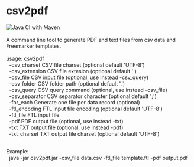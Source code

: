 # csv2pdf
![Java CI with Maven](https://github.com/redking00/csv2pdf/workflows/Java%20CI%20with%20Maven/badge.svg)
<br>
<br>
A command line tool to generate PDF and text files from csv data and Freemarker templates.
<br>
<br>
usage: csv2pdf<br>
&nbsp;&nbsp;-csv_charset <arg>     CSV file charset (optional default 'UTF-8')<br>
&nbsp;&nbsp;-csv_extension <arg>   CSV file extesion (optional default '')<br>
&nbsp;&nbsp;-csv_file <arg>        CSV input file (optional, use instead -csv_query)<br>
&nbsp;&nbsp;-csv_folder <arg>      CSV folder path (optional default '.')<br>
&nbsp;&nbsp;-csv_query <arg>       CSV query command (optional, use instead -csv_file)<br>
&nbsp;&nbsp;-csv_separator <arg>   CSV separator character (optional default ';')<br>
&nbsp;&nbsp;-for_each              Generate one file per data record (optional)<br>
&nbsp;&nbsp;-ftl_encoding <arg>    FTL input file encoding (optional default 'UTF-8')<br>
&nbsp;&nbsp;-ftl_file <arg>        FTL input file<br>
&nbsp;&nbsp;-pdf <arg>             PDF output file (optional, use instead -txt)<br>
&nbsp;&nbsp;-txt <arg>             TXT output file (optional, use instead -pdf)<br>
&nbsp;&nbsp;-txt_charset <arg>     TXT output file charset (optional default 'UTF-8')<br>
<br>
 
Example:<br>
&nbsp;&nbsp;java -jar csv2pdf.jar -csv_file data.csv -ftl_file template.ftl -pdf output.pdf
  
